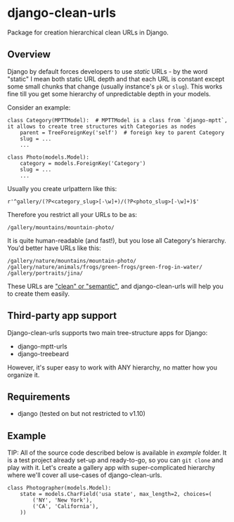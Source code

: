 # django-clean-urls
Package for creation hierarchical clean URLs in Django.

## Overview
Django by default forces developers to use *static* URLs - by the word "static" I mean both static URL depth and that each URL is constant except some small chunks that change (usually instance's `pk` or `slug`). This works fine till you get some hierarchy of unpredictable depth in your models.

Consider an example:

    class Category(MPTTModel):  # MPTTModel is a class from `django-mptt`, it allows to create tree structures with Categories as nodes
        parent = TreeForeignKey('self')  # foreign key to parent Category
        slug = ...
        ...

    class Photo(models.Model):
        category = models.ForeignKey('Category')
        slug = ...
        ...

Usually you create urlpattern like this:

    r'^gallery/(?P<category_slug>[-\w]+)/(?P<photo_slug>[-\w]+)$'
Therefore you restrict all your URLs to be as:

    /gallery/mountains/mountain-photo/
It is quite human-readable (and fast!), but you lose all Category's hierarchy. You'd better have URLs like this:

    /gallery/nature/mountains/mountain-photo/
    /gallery/nature/animals/frogs/green-frogs/green-frog-in-water/
    /gallery/portraits/jina/
These URLs are ["clean" or "semantic"](https://en.wikipedia.org/wiki/Semantic_URL), and django-clean-urls will help you to create them easily.

## Third-party app support
Django-clean-urls supports two main tree-structure apps for Django:
- django-mptt-urls
- django-treebeard

However, it's super easy to work with ANY hierarchy, no matter how you organize it.

## Requirements
- django (tested on but not restricted to v1.10)

## Example
TIP: All of the source code described below is available in *example* folder. It is a test project already set-up and ready-to-go, so you can `git clone` and play with it.
Let's create a gallery app with super-complicated hierarchy where we'll cover all use-cases of django-clean-urls.

    class Photographer(models.Model):
        state = models.CharField('usa state', max_length=2, choices=(
            ('NY', 'New York'),
            ('CA', 'California'),
        ))
        
